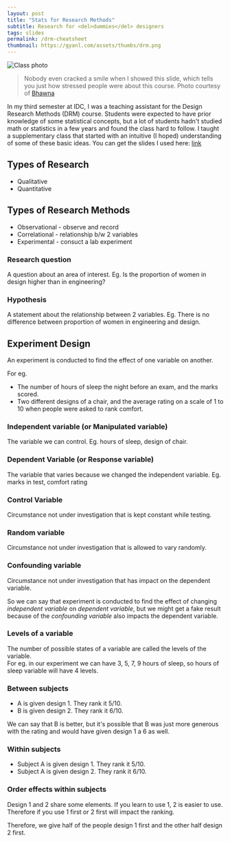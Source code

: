 ```yaml
---
layout: post
title: "Stats for Research Methods"
subtitle: Research for <del>dummies</del> designers
tags: slides
permalink: /drm-cheatsheet
thumbnail: https://gyanl.com/assets/thumbs/drm.png
---
```


![Class photo](https://gyanl.com/assets/talk-curves.jpeg)

> Nobody even cracked a smile when I showed this slide, which tells you just how stressed people were about this course. Photo courtesy of [Bhawna](https://www.behance.net/sonibhawna)

In my third semester at IDC, I was a teaching assistant for the Design Research Methods (DRM) course. Students were expected to have prior knowledge of some statistical concepts, but a lot of students hadn't studied math or statistics in a few years and found the class hard to follow. I taught a supplementary class that started with an intuitive (I hoped) understanding of some of these basic ideas. You can get the slides I used here: [link](https://www.dropbox.com/s/05228sulizdxwqw/Stats%20for%20DRM%20v2.pdf?dl=0)


## Types of Research

- Qualitative
- Quantitative

## Types of Research Methods

- Observational - observe and record
- Correlational - relationship b/w 2 variables
- Experimental - consuct a lab experiment

### Research question

A question about an area of interest.
Eg. Is the proportion of women in design higher than in engineering?

### Hypothesis

A statement about the relationship between 2 variables.
Eg. There is no difference between proportion of women in engineering and design.

## Experiment Design

An experiment is conducted to find the effect of one variable on another.

For eg.

- The number of hours of sleep the night before an exam, and the marks scored.
- Two different designs of a chair, and the average rating on a scale of 1 to 10 when people were asked to rank comfort.

### Independent variable (or Manipulated variable)

The variable we can control. Eg. hours of sleep, design of chair.

### Dependent Variable (or Response variable)

The variable that varies because we changed the independent variable. Eg. marks in test, comfort rating

### Control Variable

Circumstance not under investigation that is kept constant while testing.

### Random variable

Circumstance not under investigation that is allowed to vary randomly.

### Confounding variable

Circumstance not under investigation that has impact on the dependent variable.

So we can say that experiment is conducted to find the effect of changing _independent variable_ on _dependent variable_, but we might get a fake result because of the _confounding variable_ also impacts the dependent variable.

### Levels of a variable

The number of possible states of a variable are called the levels of the variable.  
For eg. in our experiment we can have 3, 5, 7, 9 hours of sleep, so hours of sleep variable will have 4 levels.

### Between subjects

- A is given design 1. They rank it 5/10.
- B is given design 2. They rank it 6/10.

We can say that B is better, but it's possible that B was just more generous with the rating and would have given design 1 a 6 as well.

### Within subjects

- Subject A is given design 1. They rank it 5/10.
- Subject A is given design 2. They rank it 6/10.

### Order effects within subjects

Design 1 and 2 share some elements. If you learn to use 1, 2 is easier to use. Therefore if you use 1 first or 2 first will impact the ranking.

Therefore, we give half of the people design 1 first and the other half design 2 first.
